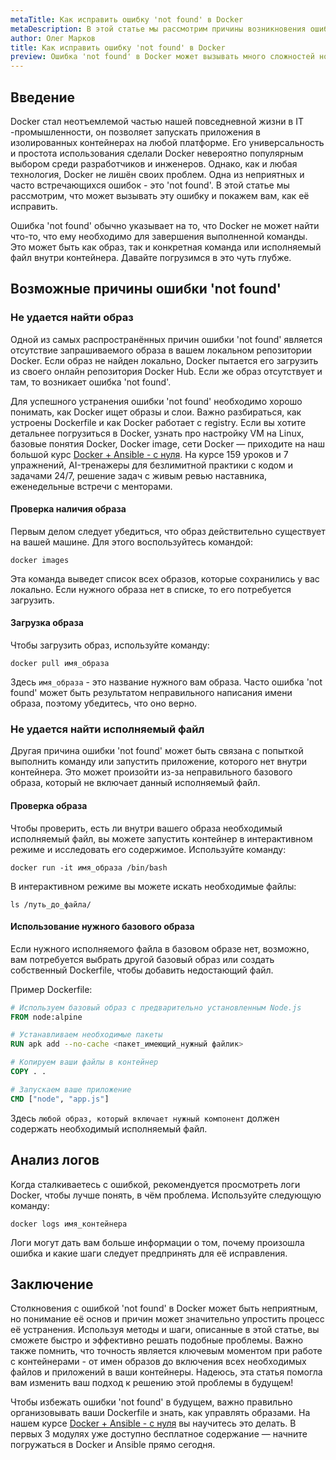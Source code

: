 ```yaml
---
metaTitle: Как исправить ошибку 'not found' в Docker
metaDescription: В этой статье мы рассмотрим причины возникновения ошибки 'not found' в Docker и способы её исправления - от анализа логов до использования правильных базовых образов
author: Олег Марков
title: Как исправить ошибку 'not found' в Docker
preview: Ошибка 'not found' в Docker может вызывать много сложностей но её исправление не такое сложное как кажется- Давайте разберемся как решить эту проблему
---
```


## Введение

Docker стал неотъемлемой частью нашей повседневной жизни в IT -промышленности, он позволяет запускать приложения в изолированных контейнерах на любой платформе. Его универсальность и простота использования сделали Docker невероятно популярным выбором среди разработчиков и инженеров. Однако, как и любая технология, Docker не лишён своих проблем. Одна из неприятных и часто встречающихся ошибок - это 'not found'. В этой статье мы рассмотрим, что может вызывать эту ошибку и покажем вам, как её исправить.

Ошибка 'not found' обычно указывает на то, что Docker не может найти что-то, что ему необходимо для завершения выполненной команды. Это может быть как образ, так и конкретная команда или исполняемый файл внутри контейнера. Давайте погрузимся в это чуть глубже.

## Возможные причины ошибки 'not found'

### Не удается найти образ

Одной из самых распространённых причин ошибки 'not found' является отсутствие запрашиваемого образа в вашем локальном репозитории Docker. Если образ не найден локально, Docker пытается его загрузить из своего онлайн репозитория Docker Hub. Если же образ отсутствует и там, то возникает ошибка 'not found'.

Для успешного устранения ошибки 'not found' необходимо хорошо понимать, как Docker ищет образы и слои. Важно разбираться, как устроены Dockerfile и как Docker работает с registry. Если вы хотите детальнее погрузиться в Docker, узнать про настройку VM на Linux, базовые понятия Docker, Docker image, сети Docker — приходите на наш большой курс [Docker + Ansible - с нуля](https://purpleschool.ru/course/docker?utm_source=knowledgebase&utm_medium=text&utm_campaign=Kak_ispravit_oshibku_%27not_found%27_v_Docker). На курсе 159 уроков и 7 упражнений, AI-тренажеры для безлимитной практики с кодом и задачами 24/7, решение задач с живым ревью наставника, еженедельные встречи с менторами.

#### Проверка наличия образа

Первым делом следует убедиться, что образ действительно существует на вашей машине. Для этого воспользуйтесь командой:

```shell
docker images
```

Эта команда выведет список всех образов, которые сохранились у вас локально. Если нужного образа нет в списке, то его потребуется загрузить.

#### Загрузка образа

Чтобы загрузить образ, используйте команду:

```shell
docker pull имя_образа
```

Здесь `имя_образа` - это название нужного вам образа. Часто ошибка 'not found' может быть результатом неправильного написания имени образа, поэтому убедитесь, что оно верно.

### Не удается найти исполняемый файл

Другая причина ошибки 'not found' может быть связана с попыткой выполнить команду или запустить приложение, которого нет внутри контейнера. Это может произойти из-за неправильного базового образа, который не включает данный исполняемый файл.

#### Проверка образа

Чтобы проверить, есть ли внутри вашего образа необходимый исполняемый файл, вы можете запустить контейнер в интерактивном режиме и исследовать его содержимое. Используйте команду:

```shell
docker run -it имя_образа /bin/bash
```

В интерактивном режиме вы можете искать необходимые файлы:

```shell
ls /путь_до_файла/
```

#### Использование нужного базового образа

Если нужного исполняемого файла в базовом образе нет, возможно, вам потребуется выбрать другой базовый образ или создать собственный Dockerfile, чтобы добавить недостающий файл.

Пример Dockerfile:

```dockerfile
# Используем базовый образ с предварительно установленным Node.js
FROM node:alpine

# Устанавливаем необходимые пакеты
RUN apk add --no-cache <пакет_имеющий_нужный файлик>

# Копируем ваши файлы в контейнер
COPY . .

# Запускаем ваше приложение
CMD ["node", "app.js"]
```

Здесь `любой образ, который включает нужный компонент` должен содержать необходимый исполняемый файл.

## Анализ логов

Когда сталкиваетесь с ошибкой, рекомендуется просмотреть логи Docker, чтобы лучше понять, в чём проблема. Используйте следующую команду:

```shell
docker logs имя_контейнера
```

Логи могут дать вам больше информации о том, почему произошла ошибка и какие шаги следует предпринять для её исправления.

## Заключение

Столкновения с ошибкой 'not found' в Docker может быть неприятным, но понимание её основ и причин может значительно упростить процесс её устранения. Используя методы и шаги, описанные в этой статье, вы сможете быстро и эффективно решать подобные проблемы. Важно также помнить, что точность является ключевым моментом при работе с контейнерами - от имен образов до включения всех необходимых файлов и приложений в ваши контейнеры. Надеюсь, эта статья помогла вам изменить ваш подход к решению этой проблемы в будущем!

Чтобы избежать ошибки 'not found' в будущем, важно правильно организовывать ваши Dockerfile и знать, как управлять образами. На нашем курсе [Docker + Ansible - с нуля](https://purpleschool.ru/course/docker?utm_source=knowledgebase&utm_medium=text&utm_campaign=Kak_ispravit_oshibku_%27not_found%27_v_Docker) вы научитесь это делать. В первых 3 модулях уже доступно бесплатное содержание — начните погружаться в Docker и Ansible прямо сегодня.

